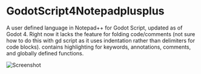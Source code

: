 # GodotScript4Notepadplusplus
A user defined language in Notepad++ for Godot Script, updated as of Godot 4. Right now it lacks the feature for folding code/comments (not sure how to do this with gd script as it uses indentation rather than delimiters for code blocks). contains highlighting for keywords, annotations, comments, and globally defined functions.

![Screenshot](https://i.imgur.com/jJqmVxt.png)
